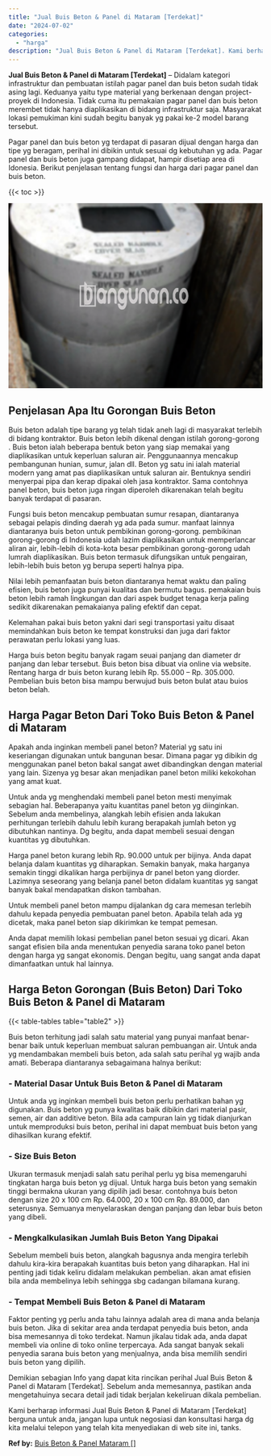 ```yaml
---
title: "Jual Buis Beton & Panel di Mataram [Terdekat]"
date: "2024-07-02"
categories: 
  - "harga"
description: "Jual Buis Beton & Panel di Mataram [Terdekat]. Kami berharap informasi Jual Buis Beton & Panel di Mataram [Terdekat] berguna untuk anda, jangan lupa untuk..."
---
```


**Jual Buis Beton & Panel di Mataram \[Terdekat\]** – Didalam kategori infrastruktur dan pembuatan istilah pagar panel dan buis beton sudah tidak asing lagi. Keduanya yaitu type material yang berkenaan dengan project-proyek di Indonesia. Tidak cuma itu pemakaian pagar panel dan buis beton merembet tidak hanya diaplikasikan di bidang infrastruktur saja. Masyarakat lokasi pemukiman kini sudah begitu banyak yg pakai ke-2 model barang tersebut.

Pagar panel dan buis beton yg terdapat di pasaran dijual dengan harga dan tipe yg beragam, perihal ini dibikin untuk sesuai dg kebutuhan yg ada. Pagar panel dan buis beton juga gampang didapat, hampir disetiap area di Idonesia. Berikut penjelasan tentang fungsi dan harga dari pagar panel dan buis beton.

{{< toc >}}

![Jual Buis Beton & Panel di Mataram [Terdekat]](/images/jual-panel-buis-beton-murah-02.png)

## Penjelasan Apa Itu Gorongan Buis Beton

Buis beton adalah tipe barang yg telah tidak aneh lagi di masyarakat terlebih di bidang kontraktor. Buis beton lebih dikenal dengan istilah gorong-gorong . Buis beton ialah beberapa bentuk beton yang siap memakai yang diaplikasikan untuk keperluan saluran air. Penggunaannya mencakup pembangunan hunian, sumur, jalan dll. Beton yg satu ini ialah material modern yang amat pas diaplikasikan untuk saluran air. Bentuknya sendiri menyerpai pipa dan kerap dipakai oleh jasa kontraktor. Sama contohnya panel beton, buis beton juga ringan diperoleh dikarenakan telah begitu banyak terdapat di pasaran.

Fungsi buis beton mencakup pembuatan sumur resapan, diantaranya sebagai pelapis dinding daerah yg ada pada sumur. manfaat lainnya diantaranya buis beton untuk pembikinan gorong-gorong. pembikinan gorong-gorong di Indonesia udah lazim diaplikasikan untuk memperlancar aliran air, lebih-lebih di kota-kota besar pembikinan gorong-gorong udah lumrah diaplikasikan. Buis beton termasuk difungsikan untuk pengairan, lebih-lebih buis beton yg berupa seperti halnya pipa.

Nilai lebih pemanfaatan buis beton diantaranya hemat waktu dan paling efisien, buis beton juga punyai kualitas dan bermutu bagus. pemakaian buis beton lebih ramah lingkungan dan dari aspek budget tenaga kerja paling sedikit dikarenakan pemakaianya paling efektif dan cepat.

Kelemahan pakai buis beton yakni dari segi transportasi yaitu disaat memindahkan buis beton ke tempat konstruksi dan juga dari faktor perawatan perlu lokasi yang luas.

Harga buis beton begitu banyak ragam seuai panjang dan diameter dr panjang dan lebar tersebut. Buis beton bisa dibuat via online via website. Rentang harga dr buis beton kurang lebih Rp. 55.000 – Rp. 305.000. Pembelian buis beton bisa mampu berwujud buis beton bulat atau buios beton belah.

## Harga Pagar Beton Dari Toko Buis Beton & Panel di Mataram

Apakah anda inginkan membeli panel beton? Material yg satu ini keseriangan digunakan untuk bangunan besar. Dimana pagar yg dibikin dg menggunakan panel beton bakal sangat awet dibandingkan dengan material yang lain. Sizenya yg besar akan menjadikan panel beton miliki kekokohan yang amat kuat.

Untuk anda yg menghendaki membeli panel beton mesti menyimak sebagian hal. Beberapanya yaitu kuantitas panel beton yg diinginkan. Sebelum anda membelinya, alangkah lebih efisien anda lakukan perhitungan terlebih dahulu lebih kurang berapakah jumlah beton yg dibutuhkan nantinya. Dg begitu, anda dapat membeli sesuai dengan kuantitas yg dibutuhkan.

Harga panel beton kurang lebih Rp. 90.000 untuk per bijinya. Anda dapat belanja dalam kuantitas yg diharapkan. Semakin banyak, maka harganya semakin tinggi dikalikan harga perbijinya dr panel beton yang diorder. Lazimnya seseorang yang belanja panel beton didalam kuantitas yg sangat banyak bakal mendapatkan diskon tambahan.

Untuk membeli panel beton mampu dijalankan dg cara memesan terlebih dahulu kepada penyedia pembuatan panel beton. Apabila telah ada yg dicetak, maka panel beton siap dikirimkan ke tempat pemesan.

Anda dapat memilih lokasi pembelian panel beton sesuai yg dicari. Akan sangat efisien bila anda menentukan penyedia sarana toko panel beton dengan harga yg sangat ekonomis. Dengan begitu, uang sangat anda dapat dimanfaatkan untuk hal lainnya.

## Harga Beton Gorongan (Buis Beton) Dari Toko Buis Beton & Panel di Mataram

{{< table-tables table="table2" >}}

Buis beton terhitung jadi salah satu material yang punyai manfaat benar-benar baik untuk keperluan membuat saluran pembuangan air. Untuk anda yg mendambakan membeli buis beton, ada salah satu perihal yg wajib anda amati. Beberapa diantaranya sebagaimana halnya berikut:

### \- Material Dasar Untuk Buis Beton & Panel di Mataram

Untuk anda yg inginkan membeli buis beton perlu perhatikan bahan yg digunakan. Buis beton yg punya kwalitas baik dibikin dari material pasir, semen, air dan additive beton. Bila ada campuran lain yg tidak dianjurkan untuk memproduksi buis beton, perihal ini dapat membuat buis beton yang dihasilkan kurang efektif.

### \- Size Buis Beton

Ukuran termasuk menjadi salah satu perihal perlu yg bisa memengaruhi tingkatan harga buis beton yg dijual. Untuk harga buis beton yang semakin tinggi bermakna ukuran yang dipilih jadi besar. contohnya buis beton dengan size 20 x 100 cm Rp. 64.000, 20 x 100 cm Rp. 89.000, dan seterusnya. Semuanya menyelaraskan dengan panjang dan lebar buis beton yang dibeli.

### \- Mengkalkulasikan Jumlah Buis Beton Yang Dipakai

Sebelum membeli buis beton, alangkah bagusnya anda mengira terlebih dahulu kira-kira berapakah kuantitas buis beton yang diharapkan. Hal ini penting jadi tidak keliru didalam melakukan pembelian. akan amat efisien bila anda membelinya lebih sehingga sbg cadangan bilamana kurang.

### \- Tempat Membeli Buis Beton & Panel di Mataram

Faktor penting yg perlu anda tahu lainnya adalah area di mana anda belanja buis beton. Jika di sekitar area anda terdapat penyedia buis beton, anda bisa memesannya di toko terdekat. Namun jikalau tidak ada, anda dapat membeli via online di toko online terpercaya. Ada sangat banyak sekali penyedia sarana buis beton yang menjualnya, anda bisa memilih sendiri buis beton yang dipilih.

Demikian sebagian Info yang dapat kita rincikan perihal Jual Buis Beton & Panel di Mataram \[Terdekat\]. Sebelum anda memesannya, pastikan anda mengetahuinya secara detail jadi tidak berjalan kekeliruan dikala pembelian.

Kami berharap informasi Jual Buis Beton & Panel di Mataram \[Terdekat\] berguna untuk anda, jangan lupa untuk negosiasi dan konsultasi harga dg kita melalui telepon yang telah kita menyediakan di web site ini, tanks.

**Ref by:** [Buis Beton & Panel Mataram []](https://id.wikipedia.org/wiki/Buis)
